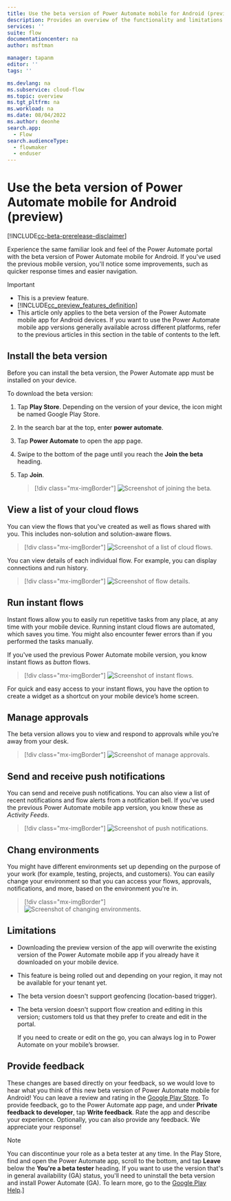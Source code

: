 ```yaml
---
title: Use the beta version of Power Automate mobile for Android (preview) | Microsoft Docs
description: Provides an overview of the functionality and limitations in Power Automate mobile for Android (preview).
services: ''
suite: flow
documentationcenter: na
author: msftman

manager: tapanm
editor: ''
tags: ''

ms.devlang: na
ms.subservice: cloud-flow
ms.topic: overview
ms.tgt_pltfrm: na
ms.workload: na
ms.date: 08/04/2022
ms.author: deonhe
search.app: 
  - Flow
search.audienceType: 
  - flowmaker
  - enduser
---
```


# Use the beta version of Power Automate mobile for Android (preview)

[!INCLUDE[cc-beta-prerelease-disclaimer](includes/cc-beta-prerelease-disclaimer.md)]

Experience the same familiar look and feel of the Power Automate portal with the beta version of Power Automate mobile for Android. If you've used the previous mobile version, you'll notice some improvements, such as quicker response times and easier navigation.

> [!IMPORTANT]
> - This is a preview feature.
> - [!INCLUDE[cc_preview_features_definition](includes/cc-preview-features-definition.md)]
> - This article only applies to the beta version of the Power Automate mobile app for Android devices. If you want to use the Power Automate mobile app versions generally available across different platforms, refer to the previous articles in this section in the table of contents to the left.

## Install the beta version

Before you can install the beta version, the Power Automate app must be installed on your device.

To download the beta version:

1. Tap **Play Store**. Depending on the version of your device, the icon might be named Google Play Store.

1. In the search bar at the top, enter **power automate**.

1. Tap **Power Automate** to open the app page.

1. Swipe to the bottom of the page until you reach the **Join the beta** heading.

1. Tap **Join**.  

    > [!div class="mx-imgBorder"]
    > ![Screenshot of joining the beta.](media/android/install.png "Joining beta")

## View a list of your cloud flows

You can view the flows that you've created as well as flows shared with you. This includes non-solution and solution-aware flows.

> [!div class="mx-imgBorder"]
> ![Screenshot of a list of cloud flows.](media/android/instant-flows.png "List of cloud flows")

You can view details of each individual flow. For example, you can display connections and run history.

> [!div class="mx-imgBorder"]
> ![Screenshot of flow details.](media/android/flow-details.png "Flow details")

## Run instant flows

Instant flows allow you to easily run repetitive tasks from any place, at any time with your mobile device. Running instant cloud flows are automated, which saves you time. You might also encounter fewer errors than if you performed the tasks manually.

If you've used the previous Power Automate mobile version, you know instant flows as *button* flows.


> [!div class="mx-imgBorder"]
> ![Screenshot of instant flows.](media/android/run-flow.png "Run instant flows")

For quick and easy access to your instant flows, you have the option to create a widget as a shortcut on your mobile device’s home screen.

## Manage approvals

The beta version allows you to view and respond to approvals while you’re away from your desk.

> [!div class="mx-imgBorder"]
> ![Screenshot of manage approvals.](media/android/manage-approvals.png "Approval details")

## Send and receive push notifications

You can send and receive push notifications. You can also view a list of recent notifications and flow alerts from a notification bell. If you've used the previous Power Automate mobile app version, you know these as *Activity Feeds*.

> [!div class="mx-imgBorder"]
> ![Screenshot of push notifications.](media/android/notifications.png "Notifications")

## Chang environments

You might have different environments set up depending on the purpose of your work (for example, testing, projects, and customers). You can easily change your environment so that you can access your flows, approvals, notifications, and more, based on the environment you're in.

> [!div class="mx-imgBorder"]
> ![Screenshot of changing environments.](media/android/environment.png "Change environments")

## Limitations

- Downloading the preview version of the app will overwrite the existing version of the Power Automate mobile app if you already have it downloaded on your mobile device.

- This feature is being rolled out and depending on your region, it may not be available for your tenant yet.

- The beta version doesn't support geofencing (location-based trigger).

- The beta version doesn't support flow creation and editing in this version; customers told us that they prefer to create and edit in the portal.

    If you need to create or edit on the go, you can always log in to Power Automate on your mobile’s browser.

## Provide feedback  

These changes are based directly on your feedback, so we would love to hear what you think of this new beta version of Power Automate mobile for Android! You can leave a review and rating in the [Google Play Store](https://play.google.com/store/apps/details?id=com.microsoft.flow). To provide feedback, go to the Power Automate app page, and under **Private feedback to developer**, tap **Write feedback**. Rate the app and describe your experience. Optionally, you can also provide any feedback. We appreciate your response!

> [!NOTE]
>
>You can discontinue your role as a beta tester at any time. In the Play Store, find and open the Power Automate app, scroll to the bottom, and tap **Leave** below the **You're a beta tester** heading. If you want to use the version that's in general availability (GA) status, you'll need to uninstall the beta version and install Power Automate (GA). To learn more, go to the [Google Play Help](https://support.google.com/googleplay/answer/7003180?hl=en).]